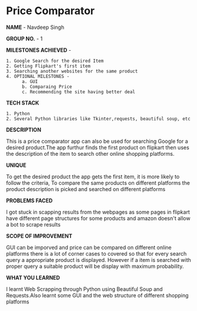 # Price Comparator




**NAME** - Navdeep Singh


**GROUP NO.** - 1


**MILESTONES ACHIEVED** - 

    1. Google Search for the desired Item
    2. Getting Flipkart's first item 
    3. Searching another websites for the same product
    4. OPTIONAL MILESTONES -
          a. GUI
          b. Comparaing Price
          c. Recommending the site having better deal
          
          
**TECH STACK**

    1. Python
    2. Several Python libraries like Tkinter,requests, beautiful soup, etc


**DESCRIPTION**

This is a price comparator app can also be used for searching Google for a desired product.The app furthur finds the first product on flipkart then uses the description of the item to search other online shopping platforms.


**UNIQUE**

To get the desired product the app gets the first item, it is more likely to follow the criteria, To compare the same products on different platforms the product description is picked and searched on different platforms


**PROBLEMS FACED**

I got stuck in scapping results from the webpages as some pages in flipkart have different page structures for some products and amazon doesn't allow a bot to scrape results


**SCOPE OF IMPROVEMENT**

GUI can be imporved and price can be compared on different online platforms there is a lot of corner cases to covered so that for every search query a appropriate product is displayed. However if a item is searched with proper query a suitable product will be display with maximum probability. 

**WHAT YOU LEARNED**

I learnt Web Scrapping through Python using Beautiful Soup and Requests.Also learnt some GUI and the web structure of different shopping platforms
